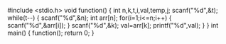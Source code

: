 #include <stdio.h>
void function()
{
	int n,k,t,i,val,temp,j;
	scanf("%d",&t);
	while(t--)
	{
	    scanf("%d",&n);
	    int arr[n];
	    for(i=1;i<=n;i++)
	    {
	        scanf("%d",&arr[i]);
	    }
	    scanf("%d",&k);
	    val=arr[k];
	    printf("%d",val);
	}
}
int main()
{
    function();
    return 0;
}
